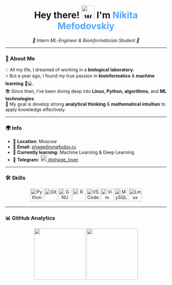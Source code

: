 <!-- ==================== HEADER ==================== -->
<h1 align="center">
  Hey there! <img src="https://user-images.githubusercontent.com/18350557/176309783-0785949b-9127-417c-8b55-ab5a4333674e.gif" width="40px" alt="wave">  
  I'm <span style="color:#58a6ff">Nikita Mefodovskiy</span>
</h1>

<p align="center">
  <em>🌱 Intern ML-Engineer & Bioinformatician Student 🧬</em>
</p>

---

<!-- ==================== ABOUT ME ==================== -->
### 🧬 About Me

💡 All my life, I dreamed of working in a **biological laboratory**.  
⚡ But a year ago, I found my true passion in **bioinformatics** & **machine learning** 🧬💻.  
📚 Since then, I've been diving deep into **Linux, Python, algorithms**, and **ML technologies**.  
🧠 My goal is develop strong **analytical thinking** & **mathematical intuition** to apply knowledge effectively.

---

<!-- ==================== INFO ==================== -->
### 🌍 Info

- 📍 **Location:** Moscow  
- 📧 **Email:** [phage@nmefodov.ru](mailto:phage@nmefodov.ru)  
- 🧠 **Currently learning:** Machine Learning & Deep Learning  
- 💬 **Telegram:** <a href="https://t.me/phage_lover" target="_blank"><img src="https://cdn-icons-png.flaticon.com/512/2111/2111646.png" width="20" alt="Telegram Icon"/> @phage_lover</a>  

---

<!-- ==================== SKILLS ==================== -->
### 🛠 Skills

<p align="center">
<a href="https://www.python.org/" target="_blank"><img src="https://raw.githubusercontent.com/danielcranney/readme-generator/main/public/icons/skills/python-colored.svg" alt="Python" width="40"/></a>
<a href="https://git-scm.com/" target="_blank"><img src="https://raw.githubusercontent.com/danielcranney/readme-generator/main/public/icons/skills/git-colored.svg" alt="Git" width="40"/></a>
<a href="https://www.gnu.org/software/bash/" target="_blank"><img src="https://raw.githubusercontent.com/danielcranney/readme-generator/main/public/icons/skills/gnubash-colored.svg" alt="GNU Bash" width="40"/></a>
<a href="https://www.r-project.org/" target="_blank"><img src="https://raw.githubusercontent.com/danielcranney/readme-generator/main/public/icons/skills/rlang-colored.svg" alt="R" width="40"/></a>
<a href="https://code.visualstudio.com/" target="_blank"><img src="https://raw.githubusercontent.com/danielcranney/readme-generator/main/public/icons/skills/visualstudiocode-colored.svg" alt="VS Code" width="40"/></a>
<a href="https://www.vim.org/" target="_blank"><img src="https://raw.githubusercontent.com/danielcranney/readme-generator/main/public/icons/skills/vim-colored.svg" alt="Vim" width="40"/></a>
<a href="https://www.mysql.com/" target="_blank"><img src="https://raw.githubusercontent.com/danielcranney/readme-generator/main/public/icons/skills/mysql-colored.svg" alt="MySQL" width="40"/></a>
<a href="https://www.linux.org" target="_blank"><img src="https://raw.githubusercontent.com/danielcranney/readme-generator/main/public/icons/skills/linux-colored.svg" alt="Linux" width="40"/></a>
</p>

---

<!-- ==================== GITHUB STATS ==================== -->
### 📊 GitHub Analytics

<p align="center">
<img src="https://github-readme-stats.vercel.app/api?username=nikitafoon&show_icons=true&theme=tokyonight&hide_border=true&count_private=true" height="160px"/>
<img src="https://github-readme-stats.vercel.app/api/top-langs/?username=nikitafoon&layout=compact&theme=tokyonight&hide_border=true" height="160px"/>
</p>

